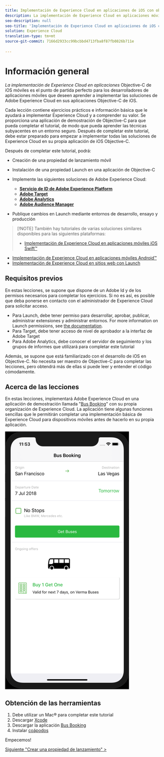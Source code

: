 ```yaml
---
title: Implementación de Experience Cloud en aplicaciones de iOS con objetivos C para dispositivos móviles
description: La implementación de Experience Cloud en aplicaciones móviles iOS Objective-C es el punto de partida perfecto para los desarrolladores de aplicaciones móviles que deseen aprender a implementar las soluciones de Adobe Experience Cloud en sus aplicaciones móviles iOS Objective-C.
seo-description: null
seo-title: 'Implementación de Experience Cloud en aplicaciones de iOS con objetivos C para dispositivos móviles '
solution: Experience Cloud
translation-type: tm+mt
source-git-commit: 7166d2933cc99bcbbd4713fba8f87fb0826b711e

---
```



# Información general

_La implementación de Experience Cloud en aplicaciones_ Objective-C de iOS móviles es el punto de partida perfecto para los desarrolladores de aplicaciones móviles que deseen aprender a implementar las soluciones de Adobe Experience Cloud en sus aplicaciones Objective-C de iOS.

Cada lección contiene ejercicios prácticos e información básica que le ayudará a implementar Experience Cloud y a comprender su valor.  Se proporciona una aplicación de demostración de Objective-C para que pueda completar el tutorial, de modo que pueda aprender las técnicas subyacentes en un entorno seguro. Después de completar este tutorial, debe estar preparado para empezar a implementar todas las soluciones de Experience Cloud en su propia aplicación de iOS Objective-C.

Después de completar este tutorial, podrá:

* Creación de una propiedad de lanzamiento móvil

* Instalación de una propiedad Launch en una aplicación de Objective-C

* Implemente las siguientes soluciones de Adobe Experience Cloud:
   * **[Servicio de ID de Adobe Experience Platform](id-service.md)**
   * **[Adobe Target](target-vec.md)**
   * **[Adobe Analytics](analytics.md)**
   * **[Adobe Audience Manager](audience-manager.md)**

* Publique cambios en Launch mediante entornos de desarrollo, ensayo y producción

>[!NOTE] También hay tutoriales de varias soluciones similares disponibles para las siguientes plataformas:
>
> * [Implementación de Experience Cloud en aplicaciones móviles iOS Swift™](/help/mobile-ios-swift-implementation/index.md)
* [Implementación de Experience Cloud en aplicaciones móviles Android™](/help/mobile-android-implementation/index.md)
* [Implementación de Experience Cloud en sitios web con Launch](/help/website-implementation/index.md)


## Requisitos previos

En estas lecciones, se supone que dispone de un Adobe Id y de los permisos necesarios para completar los ejercicios. Si no es así, es posible que deba ponerse en contacto con el administrador de Experience Cloud para solicitar acceso.

* Para Launch, debe tener permiso para desarrollar, aprobar, publicar, administrar extensiones y administrar entornos. For more information on Launch permissions, see [the documentation](https://docs.adobe.com/content/help/en/launch/using/reference/admin/user-permissions.html).
* Para Target, debe tener acceso de nivel de aprobador a la interfaz de Adobe Target
* Para Adobe Analytics, debe conocer el servidor de seguimiento y los grupos de informes que utilizará para completar este tutorial

Además, se supone que está familiarizado con el desarrollo de iOS en Objective-C. No necesita ser maestro de Objective-C para completar las lecciones, pero obtendrá más de ellas si puede leer y entender el código cómodamente.

## Acerca de las lecciones

En estas lecciones, implementará Adobe Experience Cloud en una aplicación de demostración llamada "[Bus Booking](https://github.com/Adobe-Marketing-Cloud/busbooking-mobileapps)" con su propia organización de Experience Cloud. La aplicación tiene algunas funciones sencillas que le permitirán completar una implementación básica de Experience Cloud para dispositivos móviles antes de hacerlo en su propia aplicación.

[![Aplicación de reservación de bus](images/mobile-busBookingApp.png)](https://github.com/Adobe-Marketing-Cloud/busbooking-mobileapps)

## Obtención de las herramientas

1. Debe utilizar un Mac® para completar este tutorial
1. Descargar [Xcode](https://developer.apple.com/xcode/)
1. Descargar la aplicación [Bus Booking](https://github.com/Adobe-Marketing-Cloud/busbooking-mobileapps)
1. Instalar [coápodos](https://guides.cocoapods.org/using/getting-started.html)

Empecemos!

[Siguiente "Crear una propiedad de lanzamiento" &gt;](launch-create-a-property.md)